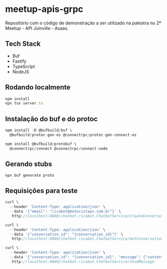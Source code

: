 
# meetup-apis-grpc

Repositório com o código de demonstração a ser utilizado na palestra no 2º Meetup - API Joinville - Asaas.

## Tech Stack
- Buf
- Fastify
- TypeScript
- NodeJS

## Rodando localmente
```javascript
npm install
npx tsx server.ts
```

## Instalação do buf e do protoc
```javascript
npm install -D @bufbuild/buf \
  @bufbuild/protoc-gen-es @connectrpc/protoc-gen-connect-es

npm install @bufbuild/protobuf \
  @connectrpc/connect @connectrpc/connect-node
```

## Gerando stubs
```
npx buf generate proto
```

## Requisições para teste

```javascript
curl \
  --header 'Content-Type: application/json' \
  --data '{"email": "ricabot@motoristapx.com.br"}' \
   http://localhost:8080/chatbot.ricabot.ChatbotService/CreateConversation

curl \
  --header 'Content-Type: application/json' \
  --data '{"conversation_id": "{conversation_id}"}' \
   http://localhost:8080/chatbot.ricabot.ChatbotService/GetConversation

curl \
  --header 'Content-Type: application/json' \
  --data '{"conversation_id": "{conversation_id}", "message": {"content": "Meu nome é Ricabot. Em que posso te ajudar motora?"}}' \
   http://localhost:8080/chatbot.ricabot.ChatbotService/SendMessage


